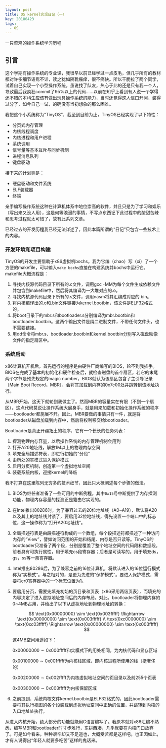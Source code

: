 ```yaml
---
layout: post
title: OS kernel实现日记（一）
key: 20180423
tags:
  - OS
---
```


一只菜鸡的操作系统学习历程

<!--more-->

## 引言

这个学期有操作系统的专业课，我很早以前已经学过一点皮毛，但几乎所有的教材都对许多细节语焉不详，读之犹如隔靴瘙痒，很不痛快。所以干脆拉了两个同学，试着自己实现一个小型操作系统。虽说找了队友，热心于此的还是只有我一个人，导致最后我疯狂commit了95%以上的代码……以前在知乎上看到有人说一个学得还不错的本科生应该有做出玩具操作系统的能力，当时还觉得这人信口开河，装得过分了，如今自己一试，的确没有当初想象的那么困难。

我把这个小系统称为“TinyOS”，截至到目前为止，TinyOS已经实现了以下特性：

- 分页式内存管理
- 内核线程调度
- 内核进程和用户进程
- 系统调用
- 信号量等基本互斥与同步机制
- 进程消息队列
- 键盘驱动

接下来的计划则是：

- 硬盘驱动和文件系统
- ELF装载器
- 终端

亲手编写操作系统这种在计算机体系中地位崇高的软件，并且只是为了学习和娱乐（写出来又没人用），这是何等浪漫的事情，不写点东西记下此过程中的酸甜苦辣和思考过程就太可惜了，故有此系列文章。

已经过去的开发历程我已经无法详述了，因此本篇所谓的“日记”只包含一些技术上的内容。

### 开发环境和项目构建

TinyOS的开发主要借助于x86虚拟机bochs，我为它编（chao）写（xi）了一个方便的makefile，可以输入`make bochs`直接在构建系统并bochs中运行它。makefile大概流程是：

1. 寻找内核源代码目录下所有的.c文件，调用gcc -MM为每个文件生成依赖文件并包含到makefile中，然后将其编译为一大堆对应的.o。
2. 寻找内核源代码目录下所有的.s文件，调用nasm将其汇编成对应的.bin。
3. 将内核编译出的.o和.bin文件链接为kernel.bootbin，该文件是ELF32格式的。
4. 将boot目录下的mbr.s和bootloader.s分别编译为mbr.bootbin和bootloader.bootbin。这两个输出文件是纯二进制文件，不带任何文件头，也不需要链接。
5. 用dd命令将mbr.s、bootloader.bootbin和kernel.bootbin分别写入磁盘映像文件的指定扇区中。

### 系统启动

x86计算机开机后，首先运行的程序是由硬件厂商编写的BIOS，轮不到我插手。BIOS在完成了基本的初始化和硬件检查后，就检查磁盘的首个扇区，若它的末尾两个字节是预先规定的magic number，BIOS就认为该扇区包含了主引导记录（Main Boot Record，MBR），会将其加载到内存的0x7c00处并跳转到该地址执行。

从MBR开始，这天下就轮到我做主了。然而MBR的容量实在有限（不到一个扇区），这点代码莫说让操作系统大展身手，就是用来加载和初始化操作系统的程序——bootloader都施展不开。因此，MBR要做的事情只有一件，就是将bootloader从磁盘加载到内存中，然后将权利移交给bootloader。

Bootloader是真正开疆拓土的程序，它有一个长长的任务列表：

1. 探测物理内存容量，以后操作系统的内存管理机制会用到
2. 打开A20地址线，解放1M以上的物理内存空间
3. 填充全局描述符表，即进行初始的“分段”
4. 由所处的实模式进入保护模式
5. 启用分页机制，创造第一个虚拟地址空间
6. 装载系统内核，迎接kernel的降临

我不打算在这里陈列无穷多的技术细节，因此只大概阐述每个步骤的做法。

1. BIOS为继任者准备了一些可用的中断例程，其中`0x15`号中断提供了内存探测功能，物理内存容量的探测正是籍由它实现的。

2. 在Intel推出80286时，为了兼容过去的20位地址线（A0~A19），默认将A20以及其上的地址线封锁了，要启用32位地址线，得先设置一个端口中的标志位，这一操作称为“打开A20地址线”。

3. 全局描述符表是由段描述符构成的一个数组，每个段描述符都描述了一种访问内存的“View”，譬如访问范围的开始和结尾、内存是否只读等。TinyOS的bootloader只准备了两个段，分别是覆盖了整个地址空间的代码段和数据段。前者具有可执行属性，用于填充cs段寄存器；后者是可读写的，用于填充ds，gs，ss等一票寄存器。

4. Intel推出80286后，为了兼容之前的16位计算机，将默认进入的16位运行模式称为“实模式”。与之相对的，是更为先进的“保护模式”。要进入保护模式，需要将cr0寄存器中的一个标志位置为1。

5. 要启用分页，需要先填充初始的页目录和页表（x86采用两级页表），而填充的内容决定了进入虚拟地址空间后的内存布局。对此，bootloader将物理内存的0~4MB占用，并给出了以下从虚拟地址到物理地址的转换：

   $$
   \text{0x00000000} \sim \text{0x003fffff} \Rightarrow \text{0x00000000}    \sim \text{0x003fffff} \\
      \text{0xc0000000} \sim \text{0xc03fffff} \Rightarrow \text{0x00000000}    \sim \text{0x003fffff}
   $$
   
   这4MB空间用途如下：
   
   $\text{0x00000000} \sim \text{0x000fffff}$和实模式下的用处相同，为内核代码和显存区域
   
   $\text{0x00100000} \sim \text{0x001fffff}$为内核栈区域，即内核进程所使用的栈（挺奢侈的）
   
   $\text{0x00200000} \sim \text{0x002fffff}$为内核虚拟地址空间的页目录以及前255个页表
   
   $\text{0x00300000} \sim \text{0x003fffff}$为内核保留区域

6. 之前提到，系统内核文件kernel.bootbin是ELF32格式的，因此bootloader需要将其执行视图的各个段装载到虚拟地址空间中正确的位置，并跳转到内核的入口地址处执行。

从进入内核开始，绝大部分的功能就能用C语言编写了。我原本就对x86汇编不熟悉，编写MBR和bootloader时寸步难行，东拼西凑，几乎就要在内核门口放弃了。可是如今看来，种种艰辛却又不足道也，大概受苦都是这样吧。也正因如此，才有人说得出“年轻人就要多吃苦”这样的鬼话来。

